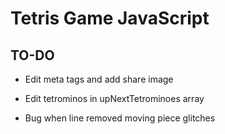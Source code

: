 # Tetris Game JavaScript

## TO-DO

- Edit meta tags and add share image

- Edit tetrominos in upNextTetrominoes array
- Bug when line removed moving piece glitches
